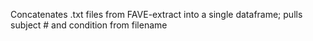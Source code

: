 Concatenates .txt files from FAVE-extract into a single dataframe; pulls subject # and condition from filename
